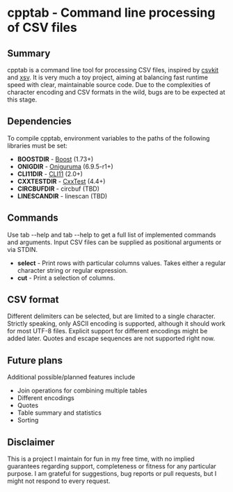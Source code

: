 # cpptab - Command line processing of CSV files

## Summary
cpptab is a command line tool for processing CSV files, inspired by [csvkit](https://github.com/wireservice/csvkit) and [xsv](https://github.com/BurntSushi/xsv). It is very much a toy project, aiming at balancing fast runtime speed with clear, maintainable source code. Due to the complexities of character encoding and CSV formats in the wild, bugs are to be expected at this stage.

## Dependencies
To compile cpptab, environment variables to the paths of the following libraries must be set:

* **BOOSTDIR** - [Boost](https://www.boost.org/) (1.73+)
* **ONIGDIR** - [Oniguruma](https://github.com/kkos/oniguruma) (6.9.5-r1+)
* **CLI11DIR** - [CLI11](https://github.com/CLIUtils/CLI11) (2.0+)
* **CXXTESTDIR** - [CxxTest](http://cxxtest.com/) (4.4+)
* **CIRCBUFDIR** - circbuf (TBD)
* **LINESCANDIR** - linescan (TBD)

## Commands
Use tab --help and tab <Subcommand> --help to get a full list of implemented commands and arguments. Input CSV files can be supplied as positional arguments or via STDIN.

* **select** - Print rows with particular columns values. Takes either a regular character string or regular expression.
* **cut** - Print a selection of columns.

## CSV format
Different delimiters can be selected, but are limited to a single character. Strictly speaking, only ASCII encoding is supported, although it should work for most UTF-8 files. Explicit support for different encodings might be added later. Quotes and escape sequences are not supported right now.

## Future plans
Additional possible/planned features include

* Join operations for combining multiple tables
* Different encodings
* Quotes
* Table summary and statistics
* Sorting

## Disclaimer
This is a project I maintain for fun in my free time, with no implied guarantees regarding support, completeness or fitness for any particular purpose. I am grateful for suggestions, bug reports or pull requests, but I might not respond to every request. 


